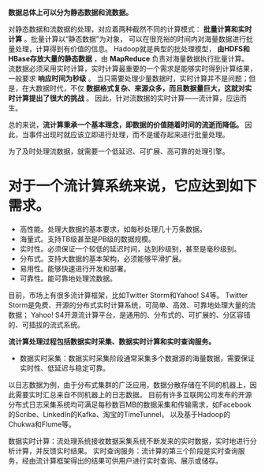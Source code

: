 __数据总体上可以分为静态数据和流数据。__ 

对静态数据和流数据的处理，对应着两种截然不同的计算模式： __批量计算和实时计算__ 。批量计算以“静态数据”为对象，
可以在很充裕的时间内对海量数据进行批量处理，计算得到有价值的信息。
Hadoop就是典型的批处理模型， __由HDFS和HBase存放大量的静态数据__ ，由 __MapReduce__ 负责对海量数据执行批量计算。
流数据必须采用实时计算，实时计算最重要的一个需求是能够实时得到计算结果，一般要求 __响应时间为秒级__ 。
当只需要处理少量数据时，实时计算并不是问题；但是，在大数据时代，不仅 __数据格式复杂、来源众多，而且数据量巨大，这就对实时计算提出了很大的挑战__ 。
因此，针对流数据的实时计算——流计算，应运而生。

总的来说，__流计算秉承一个基本理念，即数据的价值随着时间的流逝而降低。__ 
因此，当事件出现时就应该立即进行处理，而不是缓存起来进行批量处理。

为了及时处理流数据，就需要一个低延迟、可扩展、高可靠的处理引擎。
# 对于一个流计算系统来说，它应达到如下需求。
* 高性能。处理大数据的基本要求，如每秒处理几十万条数据。
* 海量式。支持TB级甚至是PB级的数据规模。
* 实时性。必须保证一个较低的延迟时间，达到秒级别，甚至是毫秒级别。
* 分布式。支持大数据的基本架构，必须能够平滑扩展。
* 易用性。能够快速进行开发和部署。
* 可靠性。能可靠地处理流数据。
 
目前，市场上有很多流计算框架，比如Twitter Storm和Yahoo! S4等。
Twitter Storm是免费、开源的分布式实时计算系统，可简单、高效、可靠地处理大量的流数据；
Yahoo! S4开源流计算平台，是通用的、分布式的、可扩展的、分区容错的、可插拔的流式系统。

__流计算处理过程包括数据实时采集、数据实时计算和实时查询服务。__ 

* 数据实时采集：数据实时采集阶段通常采集多个数据源的海量数据，需要保证实时性、低延迟与稳定可靠。

以日志数据为例，由于分布式集群的广泛应用，数据分散存储在不同的机器上，因此需要实时汇总来自不同机器上的日志数据。
目前有许多互联网公司发布的开源分布式日志采集系统均可满足每秒数百MB的数据采集和传输需求，如Facebook的Scribe、LinkedIn的Kafka、淘宝的TimeTunnel，
以及基于Hadoop的Chukwa和Flume等。

数据实时计算：流处理系统接收数据采集系统不断发来的实时数据，实时地进行分析计算，并反馈实时结果。
实时查询服务：流计算的第三个阶段是实时查询服务，经由流计算框架得出的结果可供用户进行实时查询、展示或储存。
